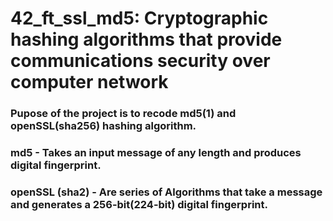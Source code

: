 # 42_ft_ssl_md5: Cryptographic hashing algorithms that provide communications security over computer network

### Pupose of the project is to recode md5(1) and openSSL(sha256) hashing algorithm.
### md5 - Takes an input message of any length and produces digital fingerprint.
### openSSL (sha2) - Are series of Algorithms that take a message and generates a 256-bit(224-bit) digital fingerprint.
